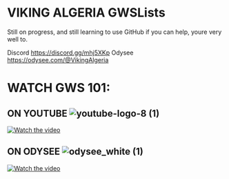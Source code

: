 # VIKING ALGERIA GWSLists
Still on progress, and still learning to use GitHub
if you can help, youre very well to.

Discord https://discord.gg/mhj5XKp
Odysee https://odysee.com/@VikingAlgeria


# WATCH GWS 101:
## ON YOUTUBE  ![youtube-logo-8 (1)](https://user-images.githubusercontent.com/45120897/215579531-8d5e832b-561b-42aa-80d1-e11a78bb06c6.png)

[![Watch the video](https://img.youtube.com/vi/9CGfSW6Vcq0/maxresdefault.jpg)](https://youtu.be/9CGfSW6Vcq0)

## ON ODYSEE ![odysee_white (1)](https://user-images.githubusercontent.com/45120897/215579254-20f3f349-f097-4d97-bf6e-2d3155217a8b.png)


[![Watch the video](https://img.youtube.com/vi/9CGfSW6Vcq0/maxresdefault.jpg)](https://odysee.com/@VikingAlgeria:5/%F0%9F%94%A5gifs-with-sound-coub-mix-!-101:3?r=HrKVKM8smj5NiSfwxGfxcCy8NRs92GdJ)


